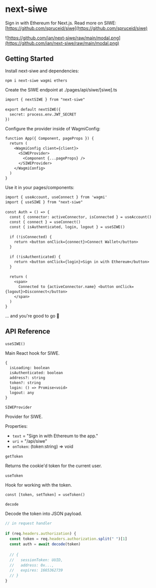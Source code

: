 # next-siwe

Sign in with Ethereum for Next.js. Read more on SIWE: [https://github.com/spruceid/siwe](https://github.com/spruceid/siwe)

![https://github.com/ian/next-siwe/raw/main/modal.png](https://github.com/ian/next-siwe/raw/main/modal.png)

## Getting Started

Install next-siwe and dependencies:

```
npm i next-siwe wagmi ethers
```

Create the SIWE endpoint at ./pages/api/siwe/[siwe].ts

```
import { nextSIWE } from "next-siwe"

export default nextSIWE({
  secret: process.env.JWT_SECRET
})
```

Configure the provider inside of WagmiConfig:

```
function App({ Component, pageProps }) {
  return (
    <WagmiConfig client={client}>
      <SIWEProvider>
        <Component {...pageProps} />
      </SIWEProvider>
    </WagmiConfig>
  )
}
```

Use it in your pages/components:

```
import { useAccount, useConnect } from 'wagmi'
import { useSIWE } from "next-siwe"

const Auth = () => {
  const { connector: activeConnector, isConnected } = useAccount()
  const { connect } = useConnect()
  const { isAuthenticated, login, logout } = useSIWE()

  if (!isConnected) {
    return <button onClick={connect}>Connect Wallet</button>
  }

  if (!isAuthenticated) {
    return <button onClick={login}>Sign in with Ethereum</button>
  }

  return (
    <span>
      Connected to {activeConnector.name} <button onClick={logout}>Disconnect</button>
    </span>
  )
}
```

... and you're good to go 🎉

## API Reference

`useSIWE()`

Main React hook for SIWE.

```
{
  isLoading: boolean
  isAuthenticated: boolean
  address?: string
  token?: string
  login: () => Promise<void>
  logout: any
}
```

`SIWEProvider`

Provider for SIWE.

Properties:

- `text` = "Sign in with Ethereum to the app."
- `uri` = "/api/siwe"
- `onToken`: (token:string) => void

`getToken`

Returns the cookie'd token for the current user.

`useToken`

Hook for working with the token.

```
const [token, setToken] = useToken()
```

`decode`

Decode the token into JSON payload.

```js
// in request handler

if (req.headers.authorization) {
  const token = req.headers.authorization.split(" ")[1]
  const auth = await decode(token)

  // {
  //   sessionToken: UUID,
  //   address: 0x...,
  //   expires: 1665362739
  // }
}
```

